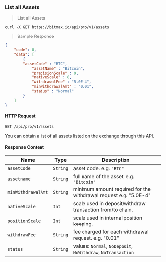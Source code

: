 ### List all Assets

> List all Assets

```
curl -X GET https://bitmax.io/api/pro/v1/assets
```

> Sample Response 

```json
{
    "code": 0,
    "data": [
        {   
	    "assetCode" : "BTC",
    	    "assetName" : "Bitcoin",
    	    "precisionScale" : 9,
    	    "nativeScale" : 8,
    	    "withdrawalFee" : "5.0E-4",
    	    "minWithdrawalAmt" : "0.01",
    	    "status" : "Normal"
        }
    ]
}
```

#### HTTP Request

`GET /api/pro/v1/assets`

You can obtain a list of all assets listed on the exchange through this API.

#### Response Content

 Name               | Type     | Description                                                                                 
------------------- | -------- | --------------------- 
 `assetCode`        | `String` | asset code. e.g. `"BTC"`
 `assetname`        | `String` | full name of the asset, e.g. `"Bitcoin"`
 `minWithdrawalAmt` | `String` | minimum amount required for the withdrawal request e.g. "5.0E-4"
 `nativeScale`      | `Int`    | scale used in deposit/withdraw transaction from/to chain. 
 `positionScale`    | `Int`    | scale used in internal position keeping.
 `withdrawFee`      | `String` | fee charged for each withdrawal request. e.g. "0.01"
 `status`           | `String` | values: `Normal`, `NoDeposit`, `NoWithdraw`, `NoTransaction`
